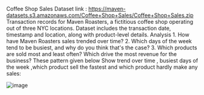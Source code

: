 Coffee Shop Sales
Dataset link : https://maven-datasets.s3.amazonaws.com/Coffee+Shop+Sales/Coffee+Shop+Sales.zip
Transaction records for Maven Roasters, a fictitious coffee shop operating out of three NYC locations. Dataset includes the transaction date, timestamp and location, along with product-level details.
Analysis
	1. How have Maven Roasters sales trended over time?
	2. Which days of the week tend to be busiest, and why do you think that's the case?
	3. Which products are sold most and least often? Which drive the most revenue for the business?
These pattern given below Show trend over time , busiest days of the week ,which product sell the fastest and which product hardly make any sales:

![image](https://github.com/user-attachments/assets/94569156-9271-4401-b835-80475851b93c)
